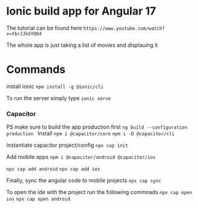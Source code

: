 # Ionic build app for Angular 17
The tutorial can be found here
`https://www.youtube.com/watch?v=tbrJJkSYQ04`

The whole app is just taking a list of movies and displauing it


# Commands

install ionic
`npm install -g @ionic/cli`


To run the server simply type
`ionic serve`


### Capacitor
PS make sure to build the app production first 
`ng build --configuration production
`
Install
`npm i @capacitor/core`
`npm i -D @capacitor/cli`

Instantiate capacitor project/config
`npx cap init`

Add mobile apps
`npm i @capacitor/android @capacitor/ios`

`npx cap add android`
`npx cap add ios`


Finally, sync the angular code to mobile projects
`npx cap sync`


To open the ide with the project run the following commnads
`npx cap open ios`
`npx cap open android`
